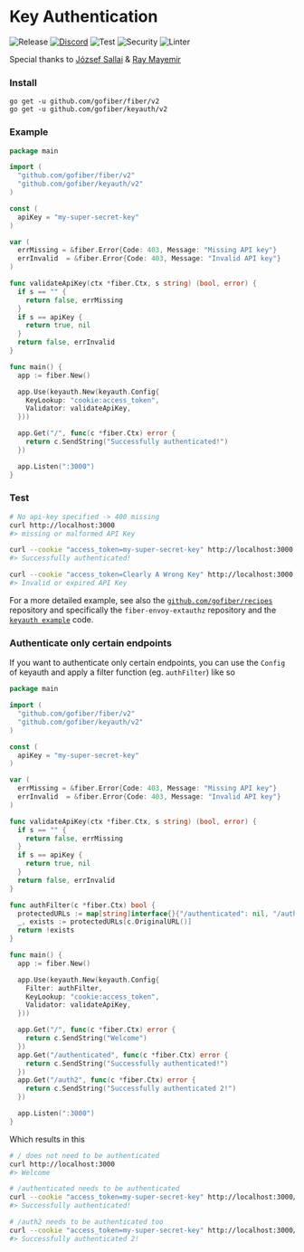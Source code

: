 # Key Authentication

![Release](https://img.shields.io/github/release/gofiber/keyauth.svg)
[![Discord](https://img.shields.io/badge/discord-join%20channel-7289DA)](https://gofiber.io/discord)
![Test](https://github.com/gofiber/keyauth/workflows/Test/badge.svg)
![Security](https://github.com/gofiber/keyauth/workflows/Security/badge.svg)
![Linter](https://github.com/gofiber/keyauth/workflows/Linter/badge.svg)

Special thanks to [József Sallai](https://github.com/jozsefsallai) & [Ray Mayemir](https://github.com/raymayemir)

### Install
```
go get -u github.com/gofiber/fiber/v2
go get -u github.com/gofiber/keyauth/v2
```
### Example
```go
package main

import (
  "github.com/gofiber/fiber/v2"
  "github.com/gofiber/keyauth/v2"
)

const (
  apiKey = "my-super-secret-key"
)

var (
  errMissing = &fiber.Error{Code: 403, Message: "Missing API key"}
  errInvalid  = &fiber.Error{Code: 403, Message: "Invalid API key"}
)

func validateApiKey(ctx *fiber.Ctx, s string) (bool, error) {
  if s == "" {
    return false, errMissing
  }
  if s == apiKey {
    return true, nil
  }
  return false, errInvalid
}

func main() {
  app := fiber.New()

  app.Use(keyauth.New(keyauth.Config{
    KeyLookup: "cookie:access_token",
    Validator: validateApiKey,
  }))

  app.Get("/", func(c *fiber.Ctx) error {
    return c.SendString("Successfully authenticated!")
  })

  app.Listen(":3000")
}
```

### Test

```bash
# No api-key specified -> 400 missing 
curl http://localhost:3000
#> missing or malformed API Key

curl --cookie "access_token=my-super-secret-key" http://localhost:3000
#> Successfully authenticated!

curl --cookie "access_token=Clearly A Wrong Key" http://localhost:3000
#> Invalid or expired API Key
```

For a more detailed example, see also the [`github.com/gofiber/recipes`](https://github.com/gofiber/recipes) repository and specifically the `fiber-envoy-extauthz` repository and the [`keyauth example`](https://github.com/gofiber/recipes/blob/master/fiber-envoy-extauthz/authz/main.go) code.


### Authenticate only certain endpoints

If you want to authenticate only certain endpoints, you can use the `Config` of keyauth and apply a filter function (eg. `authFilter`) like so

```go
package main

import (
  "github.com/gofiber/fiber/v2"
  "github.com/gofiber/keyauth/v2"
)

const (
  apiKey = "my-super-secret-key"
)

var (
  errMissing = &fiber.Error{Code: 403, Message: "Missing API key"}
  errInvalid  = &fiber.Error{Code: 403, Message: "Invalid API key"}
)

func validateApiKey(ctx *fiber.Ctx, s string) (bool, error) {
  if s == "" {
    return false, errMissing
  }
  if s == apiKey {
    return true, nil
  }
  return false, errInvalid
}

func authFilter(c *fiber.Ctx) bool {
  protectedURLs := map[string]interface{}{"/authenticated": nil, "/auth2": nil}
  _, exists := protectedURLs[c.OriginalURL()]
  return !exists
}

func main() {
  app := fiber.New()

  app.Use(keyauth.New(keyauth.Config{
    Filter: authFilter,
    KeyLookup: "cookie:access_token",
    Validator: validateApiKey,
  }))

  app.Get("/", func(c *fiber.Ctx) error {
    return c.SendString("Welcome")
  })
  app.Get("/authenticated", func(c *fiber.Ctx) error {
    return c.SendString("Successfully authenticated!")
  })
  app.Get("/auth2", func(c *fiber.Ctx) error {
    return c.SendString("Successfully authenticated 2!")
  })

  app.Listen(":3000")
}
```

Which results in this

```bash
# / does not need to be authenticated
curl http://localhost:3000
#> Welcome

# /authenticated needs to be authenticated
curl --cookie "access_token=my-super-secret-key" http://localhost:3000/authenticated
#> Successfully authenticated!

# /auth2 needs to be authenticated too
curl --cookie "access_token=my-super-secret-key" http://localhost:3000/auth2
#> Successfully authenticated 2!
```
